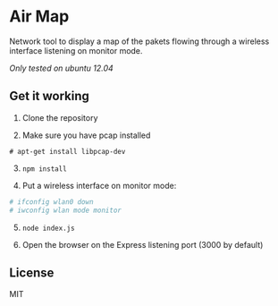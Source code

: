 # Air Map
Network tool to display a map of the pakets flowing through a wireless
interface listening on monitor mode.

*Only tested on ubuntu 12.04*

## Get it working
1. Clone the repository

2. Make sure you have pcap installed
  ```
  # apt-get install libpcap-dev
  ```
3. `npm install`

4. Put a wireless interface on monitor mode:
  ```sh
  # ifconfig wlan0 down
  # iwconfig wlan mode monitor
  ```
5. `node index.js`

6. Open the browser on the Express listening port (3000 by default)

## License
MIT
